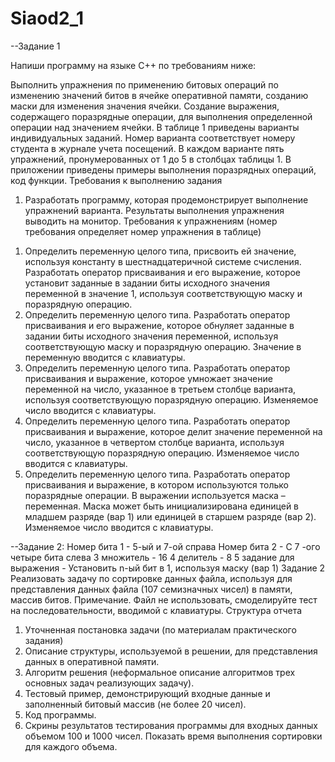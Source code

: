 # Siaod2_1
--Задание 1

Напиши программу на языке C++ по требованиям ниже:

Выполнить упражнения по применению битовых операций по изменению значений
битов в ячейке оперативной памяти, созданию маски для изменения значения
ячейки. Создание выражения, содержащего поразрядные операции, для выполнения
определенной операции над значением ячейки.
В таблице 1 приведены варианты индивидуальных заданий. Номер варианта
соответствует номеру студента в журнале учета посещений.
В каждом варианте пять упражнений, пронумерованных от 1 до 5 в столбцах
таблицы 1.
В приложении приведены примеры выполнения поразрядных операций, код
функции.
Требования к выполнению задания
1. Разработать программу, которая продемонстрирует выполнение упражнений
варианта. Результаты выполнения упражнения выводить на монитор.
Требования к упражнениям (номер требования определяет номер упражнения в
таблице)
1) Определить переменную целого типа, присвоить ей значение, используя
константу в шестнадцатеричной системе счисления.
Разработать оператор присваивания и его выражение, которое установит
заданные в задании биты исходного значения переменной в значение 1,
используя соответствующую маску и поразрядную операцию.
2) Определить переменную целого типа.
Разработать оператор присваивания и его выражение, которое обнуляет
заданные в задании биты исходного значения переменной, используя
соответствующую маску и поразрядную операцию. Значение в переменную
вводится с клавиатуры.
3) Определить переменную целого типа.
Разработать оператор присваивания и выражение, которое умножает значение
переменной на число, указанное в третьем столбце варианта, используя
соответствующую поразрядную операцию. Изменяемое число вводится с
клавиатуры.
4) Определить переменную целого типа.
Разработать оператор присваивания и выражение, которое делит значение
переменной на число, указанное в четвертом столбце варианта, используя
соответствующую поразрядную операцию. Изменяемое число вводится с
клавиатуры.
5) Определить переменную целого типа.
Разработать оператор присваивания и выражение, в котором используются
только поразрядные операции. В выражении используется маска –
переменная. Маска может быть инициализирована единицей в младшем
разряде (вар 1) или единицей в старшем разряде (вар 2). Изменяемое число
вводится с клавиатуры.

--Задание 2:
Номер бита 1 - 5-ый и 7-ой справа
Номер бита 2 - С 7 -ого четыре бита слева
3 множитель - 16
4 делитель - 8
5 задание для выражения - Установить n-ый бит в 1, используя маску (вар 1)
Задание 2
Реализовать задачу по сортировке данных файла, используя для представления
данных файла (107
семизначных чисел) в памяти, массив битов.
Примечание. Файл не использовать, смоделируйте тест на последовательности,
вводимой с клавиатуры.
Структура отчета
1. Уточненная постановка задачи (по материалам практического задания)
2. Описание структуры, используемой в решении, для представления данных в
оперативной памяти.
3. Алгоритм решения (неформальное описание алгоритмов трех основных задач
реализующих задачу).
4. Тестовый пример, демонстрирующий входные данные и заполненный
битовый массив (не более 20 чисел).
5. Код программы.
6. Скрины результатов тестирования программы для входных данных объемом
100 и 1000 чисел. Показать время выполнения сортировки для каждого объема.
